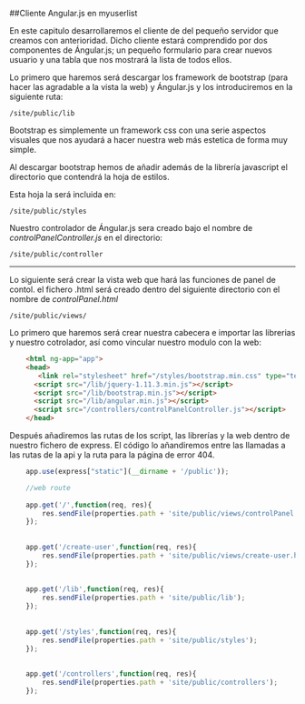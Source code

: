##Cliente Angular.js en myuserlist

En este capitulo desarrollaremos el cliente de del pequeño servidor que creamos con anterioridad. Dicho cliente estará comprendido por dos componentes de Ángular.js; un pequeño formulario para crear nuevos usuario y una tabla que nos mostrará la lista de todos ellos. 

Lo primero que haremos será descargar los framework de bootstrap (para hacer las agradable a la vista la web) y Ángular.js y los introduciremos en la siguiente ruta:

    /site/public/lib
    


Bootstrap es simplemente un framework css con una serie aspectos visuales que nos ayudará a hacer nuestra web más estetica de forma muy simple.

Al descargar bootstrap hemos de añadir además de la librería javascript el directorio que contendrá la hoja de estilos.
 
 Esta hoja la será incluida en:
 
    /site/public/styles
 
 
Nuestro controlador de Ángular.js sera creado bajo el nombre de *controlPanelController.js* en el directorio:

    /site/public/controller
 
 
 -----------------------------------------------
    

Lo siguiente será crear la vista web que hará las funciones de panel de contol. el fichero .html será creado dentro del siguiente directorio con el nombre de *controlPanel.html*

    /site/public/views/
 
 Lo primero que haremos será crear nuestra cabecera e importar las librerias y nuestro cotrolador, así como vincular nuestro modulo con la web:
 
```html
    <html ng-app="app">
    <head>
       <link rel="stylesheet" href="/styles/bootstrap.min.css" type="text/css">        
      <script src="/lib/jquery-1.11.3.min.js"></script> 
      <script src="/lib/bootstrap.min.js"></script>
      <script src="/lib/angular.min.js"></script>
      <script src="/controllers/controlPanelController.js"></script> 
    </head>
```

Después añadiremos las rutas de los script, las librerías y la web dentro de nuestro fichero de express. El código lo añandiremos entre  las llamadas a las rutas de la api y la ruta para la página de error 404.

```javascript
    app.use(express["static"](__dirname + '/public'));

    //web route
    
    app.get('/',function(req, res){
    	res.sendFile(properties.path + 'site/public/views/controlPanel.html');
    });
    
    
    app.get('/create-user',function(req, res){
    	res.sendFile(properties.path + 'site/public/views/create-user.html');
    });
    
    
    app.get('/lib',function(req, res){
    	res.sendFile(properties.path + 'site/public/lib');
    });
    
    
    app.get('/styles',function(req, res){
    	res.sendFile(properties.path + 'site/public/styles');
    });
    
    
    app.get('/controllers',function(req, res){
    	res.sendFile(properties.path + 'site/public/controllers');
    });
```

 
 


